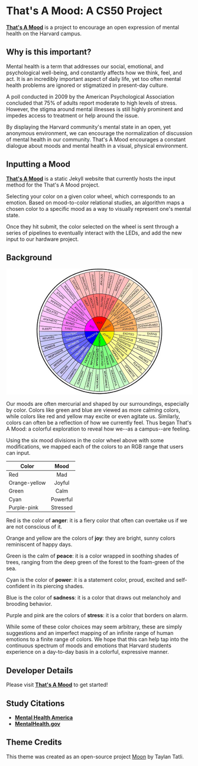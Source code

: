 # That's A Mood: A CS50 Project

**[That's A Mood](https://annawang7.github.io/cs50-final-proj)** is a project to encourage an open expression of mental health on the Harvard campus. 

## Why is this important?
  Mental health is a term that addresses our social, emotional, and psychological well-being, and constantly affects how we think, feel, and act. It is an incredibly important aspect of daily life, yet too often mental health problems are ignored or stigmatized in present-day culture.
  
  A poll conducted in 2009 by the American Psychological Association concluded that 75% of adults report moderate to high levels of stress. However, the stigma around mental illnesses is still highly prominent and impedes access to treatment or help around the issue.

  By displaying the Harvard community's mental state in an open, yet anonymous environment, we can encourage the normalization of discussion of mental health in our community. That's A Mood encourages a constant dialogue about moods and mental health in a visual, physical environment. 

## Inputting a Mood
  **[That's A Mood](https://annawang7.github.io/cs50-final-proj)** is a static Jekyll website that currently hosts the input method for the That's A Mood project.
  
  Selecting your color on a given color wheel, which corresponds to an emotion. Based on mood-to-color relational studies, an algorithm maps a chosen color to a specific mood as a way to visually represent one's mental state.
  
  Once they hit submit, the color selected on the wheel is sent through a series of pipelines to eventually interact with the LEDs, and add the new input to our hardware project.

## Background
![Color Wheel](https://github.com/annawang7/cs50-final-proj/blob/gh-pages/Color_Wheel.jpg "Source: https://www.psychologytoday.com/us/blog/peaceful-parents-happy-kids/201801/easy-ways-teach-kids-about-emotions-in-daily-life?amp")

Our moods are often mercurial and shaped by our surroundings, especially by color. Colors like green and blue are viewed as more calming colors, while colors like red and yellow may excite or even agitate us. Similarly, colors can often be a reflection of how we currently feel. Thus began That's A Mood: a colorful exploration to reveal how we--as a campus--are feeling.

Using the six mood divisions in the color wheel above with some modifications, we mapped each of the colors to an RGB range that users can input.

| Color            | Mood      | 
| ---------------- |:---------:|
| Red              | Mad       |
| Orange-yellow    | Joyful    |
| Green            | Calm      |
| Cyan             | Powerful  |
| Purple-pink      | Stressed  |

Red is the color of **anger**: it is a fiery color that often can overtake us if we are not conscious of it.

Orange and yellow are the colors of **joy**: they are bright, sunny colors reminiscent of happy days.

Green is the calm of **peace**: it is a color wrapped in soothing shades of trees, ranging from the deep green of the forest to the foam-green of the sea.

Cyan is the color of **power**: it is a statement color, proud, excited and self-confident in its piercing shades.

Blue is the color of **sadness**: it is a color that draws out melancholy and brooding behavior.

Purple and pink are the colors of **stress**: it is a color that borders on alarm.

While some of these color choices may seem arbitrary, these are simply suggestions and an imperfect mapping of an infinite range of human emotions to a finite range of colors. We hope that this can help tap into the continuous spectrum of moods and emotions that Harvard students experience on a day-to-day basis in a colorful, expressive manner.

## Developer Details
  Please visit **[That's A Mood](https://github.com/annawang7/cs50-final-proj)** to get started!

## Study Citations
  * **[Mental Health America](https://www.mha-em.org/advocacy/12-media/132-mental-health-treatment-and-stigma-statistics.html)** 
  * **[MentalHealth.gov](https://www.mentalhealth.gov/basics/what-is-mental-health)**

## Theme Credits
This theme was created as an open-source project [Moon](https://taylantatli.github.io/Moon) by Taylan Tatli. 